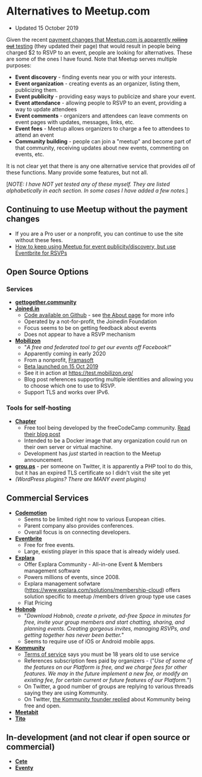 # Alternatives to Meetup.com
- Updated 15 October 2019

Given the recent [payment changes that Meetup.com is apparently ~~rolling out~~ testing](https://www.meetup.com/lp/paymentchanges) (they updated their page) that would result in people being charged $2 to RSVP to an event, people are looking for alternatives. These are some of the ones I have found. Note that Meetup serves multiple purposes:

- **Event discovery** - finding events near you or with your interests.
- **Event organization** - creating events as an organizer, listing them, publicizing them.
- **Event publicity** - providing easy ways to publicize and share your event.
- **Event attendance** - allowing people to RSVP to an event, providing a way to update attendees
- **Event comments** - organizers and attendees can leave comments on event pages with updates, messages, links, etc.
- **Event fees** - Meetup allows organizers to charge a fee to attendees to attend an event
- **Community building** - people can join a "meetup" and become part of that community, receiving updates about new events, commenting on events, etc.

It is not clear yet that there is any one alternative service that provides *all* of these functions. Many provide some features, but not all.

[*NOTE: I have NOT yet tested any of these myself. They are listed alphabetically in each section. In some cases I have added a few notes.*]

## Continuing to use Meetup without the payment changes

- If you are a Pro user or a nonprofit, you can continue to use the site without these fees.
- [How to keep using Meetup for event publicity/discovery, but use Eventbrite for RSVPs](http://blog.margaretmvaltierra.com/moving-away-from-meetup/)

## Open Source Options
### Services
- **[gettogether.community](https://gettogether.community/)**
- **[Joined.in](https://joind.in/)**
    - [Code available on Github](https://github.com/joindin/) - see [the About page](https://joind.in/about) for more info
    - Operated by a not-for-profit, the Joinedin Foundation
    - Focus seems to be on getting feedback about events
    - Does not appear to have a RSVP mechanism
- **[Mobilizon](https://joinmobilizon.org/en/)**
    - "*A free and federated tool to get our events off Facebook!*"
    - Apparently coming in early 2020
    - From a nonprofit, [Framasoft](https://framasoft.org/en/)
    - [Beta launched on 15 Oct 2019](https://framablog.org/2019/10/15/mobilizon-lifting-the-veil-on-the-beta-release/)
    - See it in action at https://test.mobilizon.org/
    - Blog post references supporting multiple identities and allowing you to choose which one to use to RSVP.
    - Support TLS and works over IPv6.

### Tools for self-hosting

- **[Chapter](https://github.com/freeCodeCamp/chapter/blob/master/README.md)**
    - Free tool being developed by the freeCodeCamp community. [Read their blog post](https://news-proxy.freecodecamp.org/news/the-wework-meetup-debacle-and-a-new-chapter/)
    - Intended to be a Docker image that any organization could run on their own server or virtual machine.
    - Development has *just* started in reaction to the Meetup announcement.
- **[grou.ps](https://grou.ps/)** - per someone on Twitter, it is apparently a PHP tool to do this, but it has an expired TLS certificate so I didn't visit the site yet
- *(WordPress plugins? There are MANY event plugins)*

## Commercial Services

- **[Codemotion](https://community.codemotion.com/)**
    - Seems to be limited right now to various European cities.
    - Parent company also provides conferences.
    - Overall focus is on connecting developers.
- **[Eventbrite](https://www.eventbrite.com/)**
    - Free for free events.
    - Large, existing player in this space that is already widely used.
- **[Explara](https://www.explara.com/)**
    - Offer Explara Community - All-in-one Event & Members management software
    - Powers millions of events, since 2008. 
    - Explara management sofwtare (https://www.explara.com/solutions/membership-cloud) offers solution specific to meetup /members driven group type use cases
    - Flat Pricing
- **[Hobnob](https://hobnob.app/)**
    - "*Download Hobnob, create a private, ad-free Space in minutes for free, invite your group members and start chatting, sharing, and planning events. Creating gorgeous invites, managing RSVPs, and getting together has never been better.*"
    - Seems to require use of iOS or Android mobile apps.
- **[Kommunity](https://kommunity.com)**
    - [Terms of service](https://kommunity.com/terms-of-use) says you must be 18 years old to use service
    - References subscription fees paid by organizers - ("*Use of some of the features on our Platform is free, and we charge fees for other features. We may in the future implement a new fee, or modify an existing fee, for certain current or future features of our Platform.*")
    - On Twitter, a good number of groups are replying to various threads saying they are using Kommunity.
    - On Twitter, [the Kommunity founder replied](https://twitter.com/EmirKarsiyakali/status/1183854418497802240) about Kommunity being free and open.
- **[Meetabit](https://meetabit.com/)**
- **[Tito](https://ti.to/)**

## In-development (and not clear if open source or commercial)

- **[Cete](https://cete.io/)**
- **[Eventy](https://eventy.io/)**
